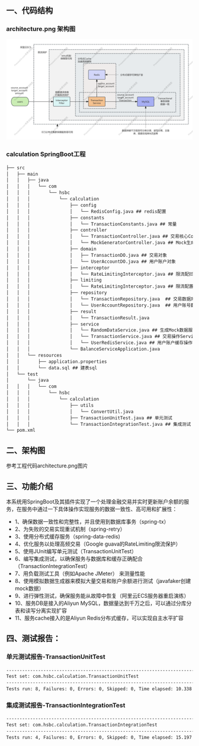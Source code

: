 ## 一、代码结构
### architecture.png 架构图
![architecture.png 架构图](https://raw.githubusercontent.com/wwFrank/balance-calculation/refs/heads/main/architecture.png)

### calculation SpringBoot工程
```txt
├── src
│   ├── main
│   │   ├── java
│   │   │   └── com
│   │   │       └── hsbc
│   │   │           └── calculation
│   │   │               ├── config
│   │   │               │   └── RedisConfig.java ## redis配置
│   │   │               ├── constants
│   │   │               │   └── TransactionConstants.java ## 常量
│   │   │               ├── controller
│   │   │               │   └── TransactionController.java ## 交易核心Controller
│   │   │               │   └── MockGeneratorController.java ## Mock生成指定数量测试数据
│   │   │               ├── domain
│   │   │               │   ├── TransactionDO.java ## 交易对象
│   │   │               │   └── UserAccountDO.java ## 用户账户对象
│   │   │               ├── interceptor
│   │   │               │   └── RateLimitingInterceptor.java ## 限流配拦截器
│   │   │               ├── limiting
│   │   │               │   └── RateLimitingInterceptor.java ## 限流配置
│   │   │               ├── repository
│   │   │               │   └── TransactionRepository.java  ## 交易数据库Jpa实现
│   │   │               │   └── UserAccountRepository.java  ## 用户账号数据Jpa实现
│   │   │               ├── result
│   │   │               │   └── TransactionResult.java
│   │   │               ├── service
│   │   │               │   └── RandomDataService.java ## 生成Mock数据服务
│   │   │               │   └── TransactionService.java ## 交易操作Service 核心业务逻辑在这里
│   │   │               │   └── UserRedisService.java ## 用户账户缓存操作
│   │   │               └── BalanceServiceApplication.java
│   │   └── resources
│   │       ├── application.properties
│   │       └── data.sql ## 建表sql
│   └── test
│       └── java
│   │   │   └── com
│   │   │       └── hsbc
│   │   │           └── calculation
│   │   │               ├── utils
│   │   │               │   └── ConvertUtil.java
│   │   │               ├── TransactionUnitTest.java ## 单元测试
│   │   │               └── TransactionIntegrationTest.java ## 集成测试
└── pom.xml
```

## 二、架构图
参考工程代码architecture.png图片

## 三、功能介绍
本系统用SpringBoot及其插件实现了一个处理金融交易并实时更新账户余额的服务，在服务中通过一下具体操作实现服务的数据一致性、高可用和扩展性：
- 1、确保数据一致性和完整性，并且使用到数据库事务（spring-tx）
- 2、为失败的交易实现重试机制（spring-retry）
- 3、使用分布式缓存服务（spring-data-redis)
- 4、优化服务以处理高频交易（Google guava的RateLimiting限流保护）
- 5、使用JUnit编写单元测试（TransactionUnitTest）
- 6、编写集成测试，以确保服务与数据库和缓存正确配合（TransactionIntegrationTest）
- 7、用负载测试工具（例如Apache JMeter） 来测量性能
- 8、使用模拟数据生成器来模拟大量交易和账户余额进行测试（javafaker创建mock数据）
- 9、进行弹性测试，确保服务能从故障中恢复（阿里云ECS服务器重启演练）
- 10、服务DB是接入的Aliyun MySQL，数据量达到千万之后，可以通过分库分表和读写分离实现扩容
- 11、服务cache接入的是Aliyun Redis分布式缓存，可以实现自主水平扩容

## 四、测试报告：
### 单元测试报告-TransactionUnitTest
```txt
-------------------------------------------------------------------------------
Test set: com.hsbc.calculation.TransactionUnitTest
-------------------------------------------------------------------------------
Tests run: 8, Failures: 0, Errors: 0, Skipped: 0, Time elapsed: 10.338 s - in com.hsbc.calculation.TransactionUnitTest
```
### 集成测试报告-TransactionIntegrationTest
```txt
-------------------------------------------------------------------------------
Test set: com.hsbc.calculation.TransactionIntegrationTest
-------------------------------------------------------------------------------
Tests run: 4, Failures: 0, Errors: 0, Skipped: 0, Time elapsed: 15.197 s - in com.hsbc.calculation.TransactionIntegrationTest
```

